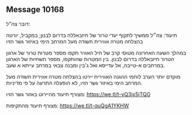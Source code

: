 ## Message 10168

דובר צה"ל:

תיעוד: צה״ל ממשיך לתקוף יעדי טרור של חיזבאללה בדרום לבנון; במקביל, יורטה בהצלחה מטרה אווירית חשודה מעל המרחב הימי באיזור גשר הזיו

במהלך השעה האחרונה מטוסי קרב של חיל האוויר תקפו מספר מטרות טרור של ארגון הטרור חיזבאללה בדרום לבנון.
בין המטרות שהותקפו, מספר תשתיות של הארגון במרחבים א-טייבה, אל עדייסא ואל ג'בין ומבנה צבאי במרחב עייתא א שעב.

מוקדם יותר הערב לוחמי ההגנה האווירית יירטו בהצלחה מטרה אווירית חשודה מעל המרחב הימי באיזור גשר הזיו, לא הופעלה התרעה על פי מדיניות.

מצורף תיעוד מהיירוט באזור גשר הזיו: https://we.tl/t-vQ3jx5jTQG

מצורף תיעוד מהתקיפות: https://we.tl/t-quQgA1YKHW

